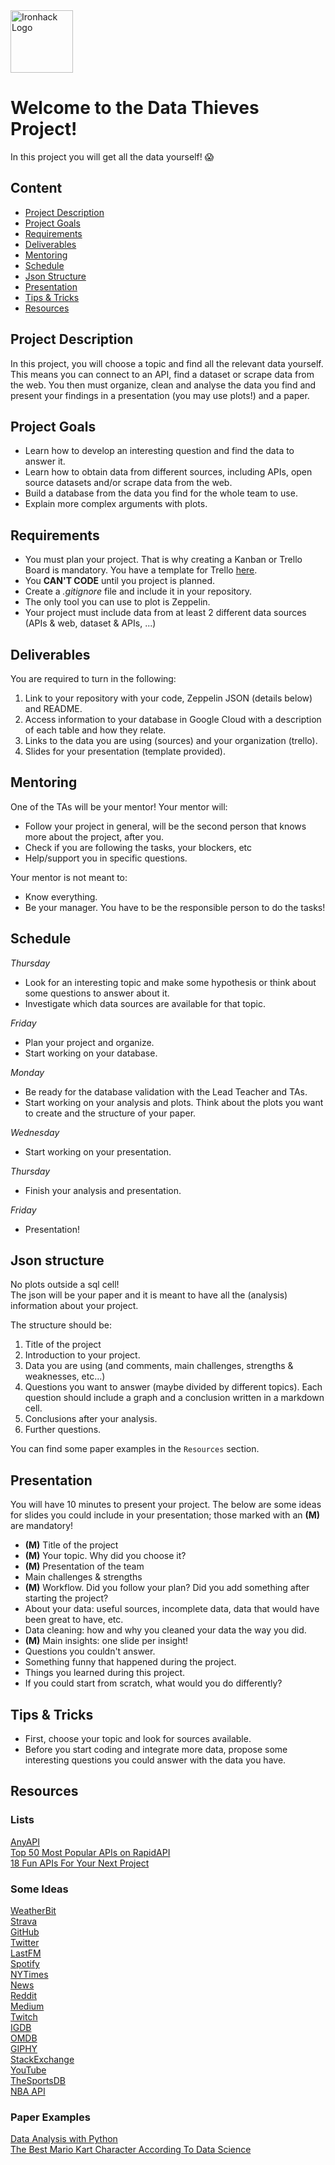 <img src="https://bit.ly/2VnXWr2" alt="Ironhack Logo" width="100"/>

# Welcome to the Data Thieves Project!  
In this project you will get all the data yourself! :scream:    

## Content
- [Project Description](#project-description)
- [Project Goals](#project-goals)
- [Requirements](#requirements)
- [Deliverables](#deliverables)
- [Mentoring](#mentoring)
- [Schedule](#schedule)
- [Json Structure](#json-structure)
- [Presentation](#presentation)
- [Tips & Tricks](#tips-&-tricks)
- [Resources](#resources)

<a name="project-description"></a>

## Project Description  
In this project, you will choose a topic and find all the relevant data yourself. This means you can connect to an API, find a dataset or scrape data from the web. You then must organize, clean and analyse the data you find and present your findings in a presentation (you may use plots!) and a paper.  

<a name="project-goals"></a>

## Project Goals  
* Learn how to develop an interesting question and find the data to answer it.
* Learn how to obtain data from different sources, including APIs, open source datasets and/or scrape data from the web.
* Build a database from the data you find for the whole team to use.
* Explain more complex arguments with plots.  

<a name="requirements"></a>

## Requirements  
* You must plan your project. That is why creating a Kanban or Trello Board is mandatory. You have a template for Trello [here](https://trello.com/b/26Wr3pVF/project-3-data-thief).
* You **CAN'T CODE** until you project is planned.
* Create a *.gitignore* file and include it in your repository. 
* The only tool you can use to plot is Zeppelin.  
* Your project must include data from at least 2 different data sources (APIs & web, dataset & APIs, ...)

<a name="deliverables"></a>

## Deliverables  
You are required to turn in the following:  
1. Link to your repository with your code, Zeppelin JSON (details below) and README.
2. Access information to your database in Google Cloud with a description of each table and how they relate.  
3. Links to the data you are using (sources) and your organization (trello).  
4. Slides for your presentation (template provided).  

<a name="mentoring"></a>

## Mentoring
One of the TAs will be your mentor!
Your mentor will:
* Follow your project in general, will be the second person that knows more about the project, after you.
* Check if you are following the tasks, your blockers, etc
* Help/support you in specific questions.

Your mentor is not meant to:
* Know everything.
* Be your manager. You have to be the responsible person to do the tasks!

<a name="schedule"></a>

## Schedule  
*Thursday*
* Look for an interesting topic and make some hypothesis or think about some questions to answer about it. 
* Investigate which data sources are available for that topic.

*Friday*
* Plan your project and organize. 
* Start working on your database. 

*Monday*
* Be ready for the database validation with the Lead Teacher and TAs.
* Start working on your analysis and plots. Think about the plots you want to create and the structure of your paper. 

*Wednesday*
* Start working on your presentation. 

*Thursday*
* Finish your analysis and presentation.

*Friday*
* Presentation!

<a name="json-structure"></a>

## Json structure
No plots outside a sql cell!  
The json will be your paper and it is meant to have all the (analysis) information about your project.

The structure should be:
1. Title of the project
2. Introduction to your project.
3. Data you are using (and comments, main challenges, strengths & weaknesses, etc...)
4. Questions you want to answer (maybe divided by different topics). Each question should include a graph and a conclusion written in a markdown cell.
5. Conclusions after your analysis.
6. Further questions.

You can find some paper examples in the ```Resources``` section. 

<a name="presentation"></a>

## Presentation
You will have 10 minutes to present your project. The below are some ideas for slides you could include in your presentation; those marked with an **(M)** are mandatory! 

* **(M)** Title of the project
* **(M)** Your topic. Why did you choose it?
* **(M)** Presentation of the team
* Main challenges & strengths
* **(M)** Workflow. Did you follow your plan? Did you add something after starting the project?
* About your data: useful sources, incomplete data, data that would have been great to have, etc. 
* Data cleaning: how and why you cleaned your data the way you did.
* **(M)** Main insights: one slide per insight!
* Questions you couldn't answer. 
* Something funny that happened during the project. 
* Things you learned during this project.
* If you could start from scratch, what would you do differently?

<a name="tips-&-tricks"></a>

## Tips & Tricks  
* First, choose your topic and look for sources available.
* Before you start coding and integrate more data, propose some interesting questions you could answer with the data you have.

<a name="resources"></a>

## Resources  
### Lists
[AnyAPI](https://any-api.com/)  
[Top 50 Most Popular APIs on RapidAPI](https://blog.rapidapi.com/most-popular-apis/)  
[18 Fun APIs For Your Next Project](https://medium.com/@vicbergquist/18-fun-apis-for-your-next-project-8008841c7be9)  

### Some Ideas
[WeatherBit](https://www.weatherbit.io/api)  
[Strava](https://developers.strava.com/docs/reference/)  
[GitHub](https://developer.github.com/v3/)  
[Twitter](https://developer.twitter.com/en/docs.html)  
[LastFM](https://www.last.fm/api)  
[Spotify](https://developer.spotify.com/documentation/web-api/reference/)  
[NYTimes](https://web.archive.org/web/20150325135221/http://developer.nytimes.com/docs/times_newswire_api/)  
[News](https://newsapi.org/docs)  
[Reddit](https://github.com/reddit-archive/reddit/wiki/API)  
[Medium](https://github.com/Medium/medium-api-docs)  
[Twitch](https://dev.twitch.tv/docs/api/reference)  
[IGDB](https://api-docs.igdb.com/)  
[OMDB](http://www.omdbapi.com/)  
[GIPHY](https://developers.giphy.com/docs/)  
[StackExchange](https://api.stackexchange.com/docs)  
[YouTube](https://developers.google.com/youtube/v3/docs/)  
[TheSportsDB](https://github.com/enen92/script.module.thesportsdb)  
[NBA API](https://pypi.org/project/nba-api/)  

### Paper Examples
[Data Analysis with Python](https://medium.com/@williamkoehrsen/data-analysis-with-python-19434f5d6324)  
[The Best Mario Kart Character According To Data Science](https://medium.com/civis-analytics/the-best-mario-kart-character-according-to-data-science-7dfb65d4c18e)  
